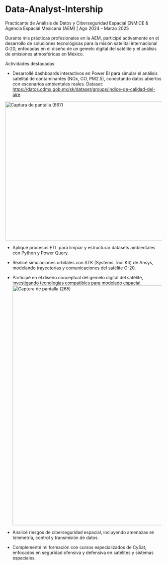 # Data-Analyst-Intership
Practicante de Análisis de Datos y Ciberseguridad Espacial
ENMICE & Agencia Espacial Mexicana (AEM) | Ago 2024 – Marzo 2025

Durante mis prácticas profesionales en la AEM, participé activamente en el desarrollo de soluciones tecnológicas para la misión satelital internacional G‑20, enfocadas en el diseño de un gemelo digital del satélite y el análisis de emisiones atmosféricas en México.

Actividades destacadas:

- Desarrollé dashboards interactivos en Power BI para simular el análisis satelital de contaminantes (NOx, CO, PM2.5), conectando datos abiertos con escenarios ambientales reales.
  Dataset: https://datos.cdmx.gob.mx/sk/dataset/groups/indice-de-calidad-del-aire
<img width="850" height="445" alt="Captura de pantalla (667)" src="https://github.com/user-attachments/assets/5f3add51-f20c-4f32-865b-c21fc02b0f1e" />

- Apliqué procesos ETL para limpiar y estructurar datasets ambientales con Python y Power Query.

- Realicé simulaciones orbitales con STK (Systems Tool Kit) de Ansys, modelando trayectorias y comunicaciones del satélite G-20.

- Participé en el diseño conceptual del gemelo digital del satélite, investigando tecnologías compatibles para modelado espacial.
  <img width="1366" height="768" alt="Captura de pantalla (265)" src="https://github.com/user-attachments/assets/53a3fd92-cca0-4d1f-9433-46a80c0af6e1" />

- Analicé riesgos de ciberseguridad espacial, incluyendo amenazas en telemetría, control y transmisión de datos.

- Complementé mi formación con cursos especializados de CySat, enfocados en seguridad ofensiva y defensiva en satélites y sistemas espaciales.

